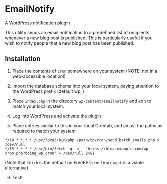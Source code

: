 # EmailNotify

A WordPress notification plugin

This utility sends an email notification to a predefined list of recipients whenever a new blog post is published. This is particularly useful if you wish to notify people that a new blog post has been published.


## Installation

1. Place the contents of ```cron``` somewhere on your system (NOTE: not in a web-accessible location!)

2. Import the database schema into your local system, paying attention to the WordPress prefix (default wp_)

3. Place ```index.php``` in the directory ```wp-content/emailnotify``` and edit to match your local system.

4. Log into WordPress and activate the plugin

5. Place entries similar to this in your local Crontab, and adjust the paths as required to match your system:

```
*/10 * * * * /usr/local/bin/php /path/to/cron/send_batch_emails.php > /dev/null
*/15 * * * * /usr/bin/fetch -q -o - "https://blog.example.com/wp-cron.php?doing_wp_cron" > /dev/null 2>&1
```

(Note that ```fetch``` is the default on FreeBSD; on Linux ```wget``` is a viable alternative)

6. Test!
